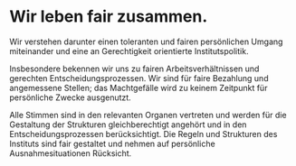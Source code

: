<!---
   NAME - The NAME of this project is:
ethos

  FILE - The FILENAME of the current file is:
/v1a5.md

  CREATION - This project was CREATED on:
2017-01-28-16:15:00 UTC

  MODIFICATION - This project was last MODIFIED on:
2017-01-28-16:15:00 UTC

  VERSION - The current VERSION of this project is:
<git-commit-hash>-2017-01-28-16:15:00 UTC

  CREATOR(S) - This project was CREATED by:
Michael Czechowski, Martin Maga

  CONTACT - You can CONTACT the creator(s) or developer(s) of this project at:
E-Mail: mail@martinmaga.de

  COPYRIGHT - The COPYRIGHT holder of this project is:
COPYRIGHT (c) 2016 Martin Maga

  LICENSE - This project is LICENSED under the following license:
Martin Maga 2016 CC BY-SA 4.0 https://creativecommons.org

  SUBFILE – This is a SUBFILE! For more INFORMATION on this project go to:
/README.md
--->

# Wir leben fair zusammen.
Wir verstehen darunter einen toleranten und fairen persönlichen Umgang miteinander und eine an Gerechtigkeit orientierte Institutspolitik. 

Insbesondere bekennen wir uns zu fairen Arbeitsverhältnissen und gerechten Entscheidungsprozessen. Wir sind für faire Bezahlung und angemessene Stellen; das Machtgefälle wird zu keinem Zeitpunkt für persönliche Zwecke ausgenutzt.

Alle Stimmen sind in den relevanten Organen vertreten und werden für die Gestaltung der Strukturen gleichberechtigt angehört und in den Entscheidungsprozessen berücksichtigt.  Die Regeln und Strukturen des Instituts sind fair gestaltet und nehmen auf persönliche Ausnahmesituationen Rücksicht.
